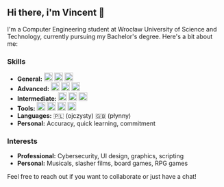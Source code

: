 ## Hi there, i'm Vincent 👋

I'm a Computer Engineering student at Wrocław University of Science and Technology, currently pursuing my Bachelor's degree. Here's a bit about me:

### Skills
- **General:** 
  <img src="https://simpleicons.org/?modal=icon&q=cplusplus" width="20" height="20"  /> 
  <img src="https://simpleicons.org/?modal=icon&q=cplusplus" width="20" height="20"  /> 
  <img src="https://simpleicons.org/?modal=icon&q=cplusplus" width="20" height="20"  />
- **Advanced:** 
  <img src="https://simpleicons.org/?modal=icon&q=c" width="20" height="20"  /> 
  <img src="https://simpleicons.org/?modal=icon&q=cplusplus" width="20" height="20"  /> 
  <img src="https://simpleicons.org/?modal=icon&q=python" width="20" height="20"  />
- **Intermediate:** 
  <img src="https://simpleicons.org/?modal=icon&q=gnubash" width="20" height="20"  /> 
  <img src="https://simpleicons.org/?modal=icon&q=html5" width="20" height="20"  /> 
  <img src="https://simpleicons.org/?modal=icon&q=css" width="20" height="20"  />
- **Tools:** 
  <img src="https://simpleicons.org/?modal=icon&q=gitdoc" width="20" height="20"  /> 
  <img src="https://simpleicons.org/?modal=icon&q=docker" width="20" height="20"  /> 
  <img src="https://simpleicons.org/?modal=icon&q=wireshark" width="20" height="20"  /> 
  <img src="https://simpleicons.org/?modal=icon&q=figma" width="20" height="20"  />
- **Languages:** 🇵🇱 (ojczysty) 🇬🇧 (płynny)
- **Personal:** Accuracy, quick learning, commitment

### Interests
- **Professional:** Cybersecurity, UI design, graphics, scripting
- **Personal:** Musicals, slasher films, board games, RPG games

Feel free to reach out if you want to collaborate or just have a chat!
